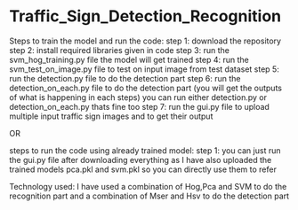 # Traffic_Sign_Detection_Recognition

Steps to train the model and run the code:
step 1: download the repository
step 2: install required libraries given in code
step 3: run the svm_hog_training.py file the model will get trained
step 4: run the svm_test_on_image.py file to test on input image from test dataset
step 5: run the detection.py file to do the detection part
step 6: run the detection_on_each.py file to do the detection part (you will get the outputs of what is happening in each steps)
        you can run either detection.py or detection_on_each.py thats fine too
step 7: run the gui.py file to upload multiple input traffic sign images and to get their output

OR

steps to run the code using already trained model:
step 1: you can just run the gui.py file after downloading everything as I have also uploaded the trained models pca.pkl and svm.pkl so you can directly use them to refer

Technology used:
I have used a combination of Hog,Pca and SVM to do the recognition part
and a combination of Mser and Hsv to do the detection part



